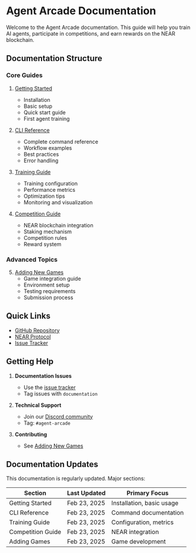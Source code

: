 # Agent Arcade Documentation

Welcome to the Agent Arcade documentation. This guide will help you train AI agents, participate in competitions, and earn rewards on the NEAR blockchain.

## Documentation Structure

### Core Guides

1. [Getting Started](getting-started.md)
   - Installation
   - Basic setup
   - Quick start guide
   - First agent training

2. [CLI Reference](cli-reference.md)
   - Complete command reference
   - Workflow examples
   - Best practices
   - Error handling

3. [Training Guide](training-guide.md)
   - Training configuration
   - Performance metrics
   - Optimization tips
   - Monitoring and visualization

4. [Competition Guide](competition-guide.md)
   - NEAR blockchain integration
   - Staking mechanism
   - Competition rules
   - Reward system

### Advanced Topics

5. [Adding New Games](adding-games.md)
   - Game integration guide
   - Environment setup
   - Testing requirements
   - Submission process

## Quick Links

- [GitHub Repository](https://github.com/jbarnes850/agent-arcade)
- [NEAR Protocol](https://near.org)
- [Issue Tracker](https://github.com/jbarnes850/agent-arcade/issues)

## Getting Help

1. **Documentation Issues**
   - Use the [issue tracker](https://github.com/jbarnes850/agent-arcade/issues)
   - Tag issues with `documentation`

2. **Technical Support**
   - Join our [Discord community](https://discord.gg/near)
   - Tag: `#agent-arcade`

3. **Contributing**
   - See [Adding New Games](adding-games.md)

## Documentation Updates

This documentation is regularly updated. Major sections:

| Section | Last Updated | Primary Focus |
|---------|--------------|---------------|
| Getting Started | Feb 23, 2025 | Installation, basic usage |
| CLI Reference | Feb 23, 2025 | Command documentation |
| Training Guide | Feb 23, 2025 | Configuration, metrics |
| Competition Guide | Feb 23, 2025 | NEAR integration |
| Adding Games | Feb 23, 2025 | Game development |
